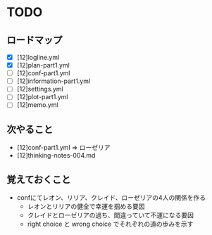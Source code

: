 # TODO
## ロードマップ
- [x] [12]logline.yml
- [x] [12]plan-part1.yml
- [ ] [12]conf-part1.yml
- [ ] [12]information-part1.yml
- [ ] [12]settings.yml
- [ ] [12]plot-part1.yml
- [ ] [12]memo.yml

## 次やること
- [12]conf-part1.yml => ローゼリア
- [12]thinking-notes-004.md

## 覚えておくこと
- confにてレオン、リリア、クレイド、ローゼリアの4人の関係を作る
  - レオンとリリアの健全で幸運を掴める要因
  - クレイドとローゼリアの過ち、間違っていて不運になる要因
  - right choice と wrong choice でそれぞれの道の歩みを示す
